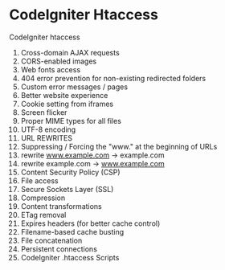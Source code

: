 # CodeIgniter Htaccess
CodeIgniter htaccess

1. Cross-domain AJAX requests
2. CORS-enabled images 
3. Web fonts access
4. 404 error prevention for non-existing redirected folders
5. Custom error messages / pages
6. Better website experience
7. Cookie setting from iframes
8. Screen flicker
9. Proper MIME types for all files
10. UTF-8 encoding
11. URL REWRITES
12. Suppressing / Forcing the "www." at the beginning of URLs
  1. rewrite www.example.com → example.com
  2. rewrite example.com → www.example.com
13. Content Security Policy (CSP)
14. File access
15. Secure Sockets Layer (SSL)
16. Compression
17. Content transformations
18. ETag removal
19. Expires headers (for better cache control)
20. Filename-based cache busting
21. File concatenation
22. Persistent connections
23. CodeIgniter .htaccess Scripts
